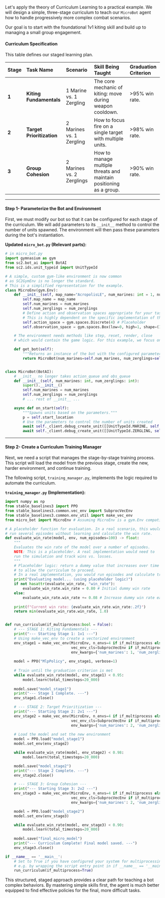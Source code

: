 Let's apply the theory of Curriculum Learning to a practical example. We will design a simple, three-stage curriculum to teach our `MicroBot` agent how to handle progressively more complex combat scenarios.

Our goal is to start with the foundational 1v1 kiting skill and build up to managing a small group engagement.

#### **Curriculum Specification**

This table defines our staged learning plan.

| Stage | Task Name | Scenario | Skill Being Taught | Graduation Criterion |
| :--- | :--- | :--- | :--- | :--- |
| **1** | **Kiting Fundamentals** | 1 Marine vs. 1 Zergling | The core mechanic of kiting: move during weapon cooldown. | >95% win rate. |
| **2** | **Target Prioritization**| 2 Marines vs. 1 Zergling | How to focus fire on a single target with multiple units. | >98% win rate. |
| **3** | **Group Cohesion** | 2 Marines vs. 2 Zerglings | How to manage multiple threats and maintain positioning as a group. | >90% win rate. |

---

#### **Step 1- Parameterize the Bot and Environment**

First, we must modify our bot so that it can be configured for each stage of the curriculum. We will add parameters to its `__init__` method to control the number of units spawned. The environment will then pass these parameters during the bot's instantiation.

**Updated `micro_bot.py` (Relevant parts):**
```python
# in micro_bot.py
import gymnasium as gym
from sc2.bot_ai import BotAI
from sc2.ids.unit_typeid import UnitTypeId

# A simple, custom gym-like environment is now common
# as SC2GymEnv is no longer the standard.
# This is a simplified representation for the example.
class MicroEnv(gym.Env):
    def __init__(self, map_name="AcropolisLE", num_marines: int = 1, num_zerglings: int = 1):
        self.map_name = map_name
        self.num_marines = num_marines
        self.num_zerglings = num_zerglings
        # Define action and observation spaces appropriate for your task
        # This is highly dependent on the specific implementation of the bot's actions/observations
        self.action_space = gym.spaces.Discrete(4) # Placeholder
        self.observation_space = gym.spaces.Box(low=0, high=1, shape=(10,)) # Placeholder

    # The environment needs methods like step, reset, render, close
    # which would contain the game logic. For this example, we focus on the setup.

    def get_bot(self):
        """Returns an instance of the bot with the configured parameters."""
        return MicroBot(num_marines=self.num_marines, num_zerglings=self.num_zerglings)


class MicroBot(BotAI):
    # __init__ no longer takes action_queue and obs_queue
    def __init__(self, num_marines: int, num_zerglings: int):
        super().__init__()
        self.num_marines = num_marines
        self.num_zerglings = num_zerglings
        # ... rest of __init__ ...

    async def on_start(self):
        """Spawns units based on the parameters."""
        p = self.start_location
        # Use the parameters to control the number of units created
        await self._client.debug_create_unit([[UnitTypeId.MARINE, self.num_marines, p, 1]])
        await self._client.debug_create_unit([[UnitTypeId.ZERGLING, self.num_zerglings, p.towards(self.enemy_start_locations[0], 8), 2]])
```

---

#### **Step 2- Create a Curriculum Training Manager**

Next, we need a script that manages the stage-by-stage training process. This script will load the model from the previous stage, create the new, harder environment, and continue training.

The following script, `training_manager.py`, implements the logic required to automate the curriculum.

**`training_manager.py` (Implementation):**
```python
import numpy as np
from stable_baselines3 import PPO
from stable_baselines3.common.vec_env import SubprocVecEnv
from stable_baselines3.common.env_util import make_vec_env
from micro_bot import MicroEnv # Assuming MicroEnv is a gym.Env compatible wrapper

# A placeholder function for evaluation. In a real scenario, this would
# run several episodes without learning and calculate the win rate.
def evaluate_win_rate(model, env, num_episodes=100) -> float:
    """
    Evaluates the win rate of the model over a number of episodes.
    NOTE: This is a placeholder. A real implementation would need to
    run the simulation and track wins vs. losses.
    """
    # Placeholder logic: return a dummy value that increases over time
    # to allow the curriculum to proceed.
    # In a real implementation, you would run episodes and calculate true win rate.
    print("Evaluating model... (using placeholder logic)")
    if not hasattr(evaluate_win_rate, "win_rate"):
        evaluate_win_rate.win_rate = 0.80 # Initial dummy win rate
    else:
        evaluate_win_rate.win_rate += 0.08 # Increase dummy win rate each time it's called
    
    print(f"Current win rate: {evaluate_win_rate.win_rate:.2f}")
    return min(evaluate_win_rate.win_rate, 1.0)


def run_curriculum(if_multiprocess:bool = False):
    # --- STAGE 1: Kiting Fundamentals ---
    print("--- Starting Stage 1: 1v1 ---")
    # Using make_vec_env to create a vectorized environment
    env_stage1 = make_vec_env(MicroEnv, n_envs=4 if if_multiprocess else 1,
                              vec_env_cls=SubprocVecEnv if if_multiprocess else None,
                              env_kwargs={'num_marines': 1, 'num_zerglings': 1})
                              
    model = PPO("MlpPolicy", env_stage1, verbose=1)
    
    # Train until the graduation criterion is met
    while evaluate_win_rate(model, env_stage1) < 0.95:
        model.learn(total_timesteps=20_000)
    
    model.save("model_stage1")
    print("--- Stage 1 Complete. ---")
    env_stage1.close()

    # --- STAGE 2: Target Prioritization ---
    print("--- Starting Stage 2: 2v1 ---")
    env_stage2 = make_vec_env(MicroEnv, n_envs=4 if if_multiprocess else 1,
                              vec_env_cls=SubprocVecEnv if if_multiprocess else None,
                              env_kwargs={'num_marines': 2, 'num_zerglings': 1})
    
    # Load the model and set the new environment
    model = PPO.load("model_stage1")
    model.set_env(env_stage2)

    while evaluate_win_rate(model, env_stage2) < 0.98:
        model.learn(total_timesteps=20_000)

    model.save("model_stage2")
    print("--- Stage 2 Complete. ---")
    env_stage2.close()

    # --- STAGE 3: Group Cohesion ---
    print("--- Starting Stage 3: 2v2 ---")
    env_stage3 = make_vec_env(MicroEnv, n_envs=4 if if_multiprocess else 1,
                              vec_env_cls=SubprocVecEnv if if_multiprocess else None,
                              env_kwargs={'num_marines': 2, 'num_zerglings': 2})

    model = PPO.load("model_stage2")
    model.set_env(env_stage3)

    while evaluate_win_rate(model, env_stage3) < 0.90:
        model.learn(total_timesteps=20_000)
        
    model.save("final_micro_model")
    print("--- Curriculum Complete! Final model saved. ---")
    env_stage3.close()

if __name__ == '__main__':
    # Set to True if you have configured your system for multiprocessing
    # e.g. by wrapping the script entry point in if __name__ == '__main__':
    run_curriculum(if_multiprocess=True)

```

This structured, staged approach provides a clear path for teaching a bot complex behaviors. By mastering simple skills first, the agent is much better equipped to find effective policies for the final, more difficult tasks.